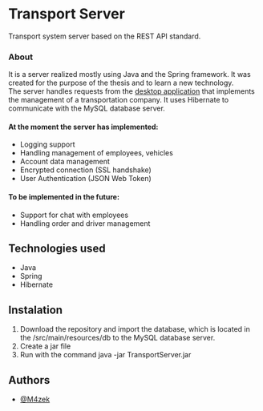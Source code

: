 # Transport Server
Transport system server based on the REST API standard.

### About
It is a server realized mostly using Java and the Spring framework. It was created for the purpose of the thesis and to learn a new technology.</br>
The server handles requests from the [desktop application](https://github.com/M4zek/TransportDesktopApp) that implements the management of a transportation company. 
It uses Hibernate to communicate with the MySQL database server.</br> 

#### At the moment the server has implemented:
- Logging support 
- Handling management of employees, vehicles
- Account data management
- Encrypted connection (SSL handshake)
- User Authentication (JSON Web Token)

#### To be implemented in the future:
- Support for chat with employees
- Handling order and driver management

## Technologies used
- Java 
- Spring
- Hibernate 

## Instalation
1. Download the repository and import the database, which is located in the /src/main/resources/db to the MySQL database server.
2. Create a jar file
3. Run with the command java -jar TransportServer.jar


## Authors
- [@M4zek](https://github.com/M4zek)
